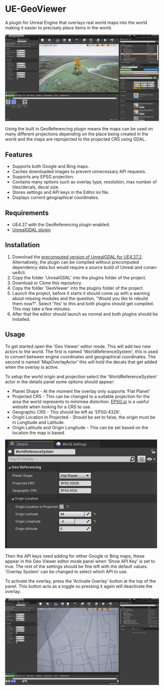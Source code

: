 # UE-GeoViewer
A plugin for Unreal Engine that overlays real world maps into the world making it easier to precisely place items in the world. 

![Placing A tree with the overlay active](docs/PlacingTreeWithOverlay.png)

Using the built in GeoReferencing plugin means the maps can be used on many different projections depending on the place being created in the world and the maps are reprojected to the projected CRS using GDAL.

## Features
- Supports both Google and Bing maps.
- Caches downloaded images to prevent unnecessary API requests.
- Supports any EPSG projection.
- Contains many options such as overlay type, resolution, max number of tiles/decals, decal size.
- Stores settings and API keys in the Editor.ini file.
- Displays current geographical coordinates.


## Requirements
- UE4.27 with the GeoReferencing plugin enabled.
- [UnrealGDAL plugin](https://github.com/TensorWorks/UnrealGDAL)

## Installation
1. Download the [precomputed version of UnrealGDAL for UE4.27.2](https://github.com/Will747/UnrealGDAL/releases/tag/v0.0.1-UE4.27.2). Alternatively, the plugin can be compiled without precomputed dependency data but would require a source build of Unreal and conan-ue4cli.
2. Copy the folder 'UnrealGDAL' into the plugins folder of the project.
3. Download or Clone this repository.
4. Copy the folder 'GeoViewer' into the plugins folder of the project.
5. Launch the project, before it starts it should come up with a warning about missing modules and the question, "Would you like to rebuild them now?". Select 'Yes' to this and both plugins should get compiled. This may take a few minutes.
6. After that the editor should launch as normal and both plugins should be installed.

## Usage
To get started open the 'Geo Viewer' editor mode. This will add two new actors to the world. The first is named 'WorldReferenceSystem', this is used to convert between engine coordinates and geographical coordinates. The second is named 'MapOverlayActor' this will hold the decals that get added when the overlay is active.

To setup the world origin and projection select the 'WorldReferenceSystem' actor in the details panel some options should appear:
- Planet Shape - At the moment the overlay only supports 'Flat Planet'
- Projected CRS - This can be changed to a suitable projection for the area the world represents to minimise distortion. [EPSG.io](https://epsg.io/) is a useful website when looking for a CRS to use.
- Geographic CRS - This should be left as 'EPSG:4326'.
- Origin Location in Projected - Should be set to false, the origin must be in Longitude and Latitude.
- Origin Latitude and Origin Longitude - This can be set based on the location the map is based.

![World Overlay System Details Panel](docs/WorldReferenceSystem.png)

Then the API keys need adding for either Google or Bing maps, these appear in the Geo Viewer editor mode panel when 'Show API Key' is set to true. The rest of the settings should be fine left with the default values.
'Overlay System' can be changed to select which API to use.

To activate the overlay, press the 'Activate Overlay' button at the top of the panel. This button acts as a toggle so pressing it again will deactivate the overlay.

![Bing Maps in 'Canvas Dark' mode](docs/BingCanvasDarkMode.png)
